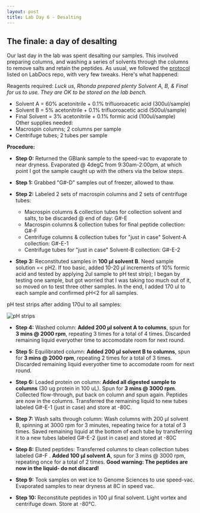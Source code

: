 ```yaml
---
layout: post
title: Lab Day 6 - Desalting 
---
```


## The finale: a day of desalting

Our last day in the lab was spent desalting our samples. This involved preparing columns, and washing a series of solvents through the columns to remove salts and retain the peptides. As usual, we followed the [protocol](https://github.com/sr320/LabDocs/blob/master/protocols/ProteinprepforMSMS.md) listed on LabDocs repo, with very few tweaks. Here's what happened: 

Reagents required: _Luck us, Rhonda prepared plenty Solvent A, B, & Final for us to use. They are OK to be stored on the lab bench._  
  * Solvent A = 60% acetonitrile + 0.1% trifluoroacetic acid (300ul/sample)  
  * Solvent B = 5% acetonitrile + 0.1% trifluoroacetic acid (500ul/sample)  
  * Final Solvent = 3% acetonitrile + 0.1% formic acid (100ul/sample)  
Other supplies needed:  
  * Macrospin columns; 2 columns per sample  
  * Centrifuge tubes; 2 tubes per sample  

**Procedure:**
  * **Step 0:** Returned the GBlank sample to the speed-vac to evaporate to near dryness. Evaporated @ 4degC from 9:30am-2:00pm, at which point I got the sample caught up with the others via the below steps. 
  
  * **Step 1:** Grabbed "G#-D" samples out of freezer, allowed to thaw. 
  
  * **Step 2:** Labeled 2 sets of macrospin columns and 2 sets of centrifuge tubes:
    * Macrospin columns & collection tubes for collection solvent and salts, to be discarded @ end of day: G#-E 
    * Macrospin columns & collection tubes for final peptide collection: G#-F
    * Centrifuge columns & collection tubes for "just in case" Solvent-A collection: G#-E-1
    * Centrifuge tubes for "just in case" Solvent-B collection: G#-E-2
    
  * **Step 3:** Reconstituted samples in **100 µl solvent B**. Need sample solution =< pH2. If too basic, added 10-20 µl increments of 10% formic acid and tested by applying 2ul sample to pH test strip); I began by testing one sample, but got worried that I was taking too much out of it, so moved on to test three other samples. In the end, I added 170 ul to each sample and confirmed pH<2 for all samples.
  
  pH test strips after adding 170ul to all samples: 
  
  ![pH strips](https://github.com/laurahspencer/LabNotebook/blob/master/images/2016-12-15_pH-for-Desalting.JPG?raw=true)

  * **Step 4:** Washed column: **Added 200 µl solvent A to columns**, spun for **3 mins @ 2000 rpm**, repeating 3 times for a total of 4 times. Discarded remaining liquid everyother time to accomodate room for next round.

  * **Step 5:** Equilibrated column: **Added 200 µl solvent B to columns**, spun for **3 mins @ 2000 rpm**, repeating 2 times for a total of 3 times. Discarded remaining liquid everyother time to accomodate room for next round.

  * **Step 6:** Loaded protein on column: **Added all digested sample to columns** (30 ug protein in 100 uL). Spun for **3 mins @ 3000 rpm**. Collected flow-through, put back on column and spun again. Peptides are now in the columns. Transferred the remaining liquid to new tubes labeled G#-E-1 (just in case) and store at -80C.

  * **Step 7:** Wash salts through column: Wash columns with 200 µl solvent B, spinning at 3000 rpm for 3 minutes, repeating twice for a total of 3 times. Saved remaining liquid at the bottom of each tube by transferring it to a new tubes labeled G#-E-2 (just in case) and stored at -80C

  * **Step 8:** Eluted peptides: Transferred columns to clean collection tubes labeled G#-F . **Added 100 µl solvent A**, spun for 3 mins @ 3000 rpm, repeating once for a total of 2 times. **Good warning: The peptides are now in the liquid- do not discard!**

  * **Step 9:** Took samples on wet ice to Genome Sciences to use speed-vac. Evaporated samples to near dryness at 8C in speed vac. 

  * **Step 10:** Reconstitute peptides in 100 µl final solvent. Light vortex and centrifuge down. Store at -80°C.
